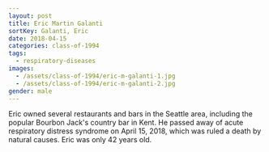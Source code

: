 ```yaml
---
layout: post
title: Eric Martin Galanti
sortKey: Galanti, Eric
date: 2018-04-15
categories: class-of-1994
tags:
  - respiratory-diseases
images:
  - /assets/class-of-1994/eric-m-galanti-1.jpg
  - /assets/class-of-1994/eric-m-galanti-2.jpg
gender: male
---
```

Eric owned several restaurants and bars in the Seattle area, including the popular Bourbon Jack's country bar in Kent. He passed away of acute respiratory distress syndrome on April 15, 2018, which was ruled a death by natural causes. Eric was only 42 years old.
